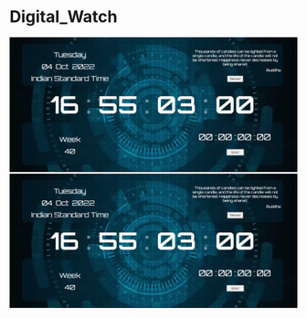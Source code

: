 # Digital_Watch

<img src="https://github.com/Durgashankar001/Digital_Watch/blob/main/images/image1.png" alt=""/>
<img src="https://github.com/Durgashankar001/Digital_Watch/blob/main/images/image1.png" alt=""/>

